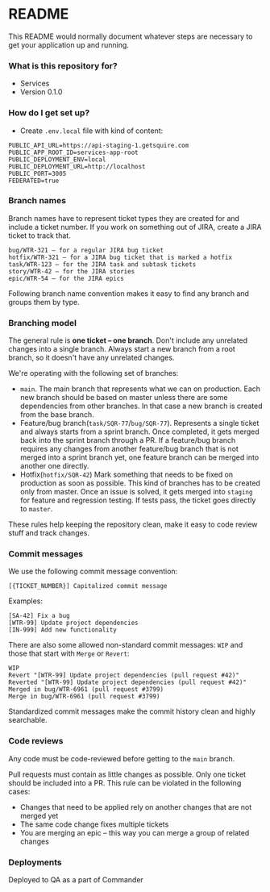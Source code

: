 # README #

This README would normally document whatever steps are necessary to get your application up and running.

### What is this repository for? ###

* Services
* Version 0.1.0

### How do I get set up? ###

* Create `.env.local` file with kind of content:
```
PUBLIC_API_URL=https://api-staging-1.getsquire.com
PUBLIC_APP_ROOT_ID=services-app-root
PUBLIC_DEPLOYMENT_ENV=local
PUBLIC_DEPLOYMENT_URL=http://localhost
PUBLIC_PORT=3005
FEDERATED=true
```


### Branch names
Branch names have to represent ticket types they are created for and include a ticket number.
If you work on something out of JIRA, create a JIRA ticket to track that.
```
bug/WTR-321 – for a regular JIRA bug ticket
hotfix/WTR-321 – for a JIRA bug ticket that is marked a hotfix
task/WTR-123 – for the JIRA task and subtask tickets
story/WTR-42 – for the JIRA stories
epic/WTR-54 – for the JIRA epics
```

Following branch name convention makes it easy to find any branch and groups them by type.

### Branching model
The general rule is **one ticket – one branch**.
Don't include any unrelated changes into a single branch.
Always start a new branch from a root branch, so it doesn't have any unrelated changes.

We're operating with the following set of branches:

- `main`.
  The main branch that represents what we can on production.
  Each new branch should be based on master unless there are some dependencies from other branches.
  In that case a new branch is created from the base branch.
- Feature/bug branch(`task/SQR-77`/`bug/SQR-77`).
  Represents a single ticket and always starts from a sprint branch.
  Once completed, it gets merged back into the sprint branch through a PR.
  If a feature/bug branch requires any changes from another feature/bug branch that is not merged into a sprint branch yet, one feature branch can be merged into another one directly.
- Hotfix(`hotfix/SQR-42`)
  Mark something that needs to be fixed on production as soon as possible.
  This kind of branches has to be created only from master.
  Once an issue is solved, it gets merged into `staging` for feature and regression testing.
  If tests pass, the ticket goes directly to `master`.


These rules help keeping the repository clean, make it easy to code review stuff and track changes.

### Commit messages
We use the following commit message convention:

```
[{TICKET_NUMBER}] Capitalized commit message
```

Examples:
```
[SA-42] Fix a bug
[WTR-99] Update project dependencies
[IN-999] Add new functionality
```

There are also some allowed non-standard commit messages: `WIP` and those that start with `Merge` or `Revert`:
```
WIP
Revert "[WTR-99] Update project dependencies (pull request #42)"
Reverted "[WTR-99] Update project dependencies (pull request #42)"
Merged in bug/WTR-6961 (pull request #3799)
Merge in bug/WTR-6961 (pull request #3799)
```

Standardized commit messages make the commit history clean and highly searchable.

### Code reviews
Any code must be code-reviewed before getting to the `main` branch.

Pull requests must contain as little changes as possible. Only one ticket should be included into a PR.
This rule can be violated in the following cases:
- Changes that need to be applied rely on another changes that are not merged yet
- The same code change fixes multiple tickets
- You are merging an epic – this way you can merge a group of related changes

### Deployments
Deployed to QA as a part of Commander
